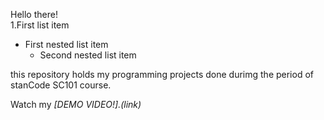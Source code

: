 Hello there!\
1.First list item
  - First nested list item
    - Second nested list item 

this repository holds my programming projects done durimg the period of stanCode SC101 course.

Watch my *[DEMO VIDEO!].(link)*
